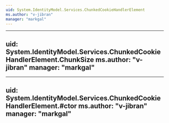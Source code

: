 ```yaml
---
uid: System.IdentityModel.Services.ChunkedCookieHandlerElement
ms.author: "v-jibran"
manager: "markgal"
---
```


---
uid: System.IdentityModel.Services.ChunkedCookieHandlerElement.ChunkSize
ms.author: "v-jibran"
manager: "markgal"
---

---
uid: System.IdentityModel.Services.ChunkedCookieHandlerElement.#ctor
ms.author: "v-jibran"
manager: "markgal"
---
